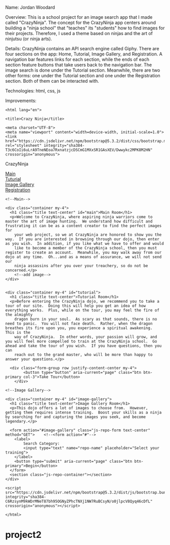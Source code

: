 Name:  Jordan Woodard

Overview:  This is a school project for an image search app that I made called "CrazyNinja".  The concept for the CrazyNinja app centers around building a "ninja school" that "teaches" its "students" how to find images for their projects.  Therefore, I used a theme based on ninjas and the art of ninjutsu (or ninja arts).

Details:  CrazyNinja contains an API search engine called Giphy.  There are four sections on the app:  Home, Tutorial, Image Gallery, and Registration.  A navigation bar features links for each section, while the ends of each section feature buttons that take users back to the navigation bar.  The image search is done under the Tutorial section.  Meanwhile, there are two other forms:  one under the Tutorial section and one under the Registration section.  Both of them can be interacted with.

Technologies:  html, css, js

Improvements:  



<!doctype html>

    <html lang="en">

<head>
    
    <title>Crazy Ninja</title>

    <meta charset="UTF-8">
    <meta name="viewport" content="width=device-width, initial-scale=1.0">
    <link href="https://cdn.jsdelivr.net/npm/bootstrap@5.3.2/dist/css/bootstrap.min.css" rel="stylesheet" integrity="sha384-T3c6CoIi6uLrA9TneNEoa7RxnatzjcDSCmG1MXxSR1GAsXEV/Dwwykc2MPK8M2HN" crossorigin="anonymous">

</head>

<body>
    
  <!--navbar-->

  <nav class="navbar navbar-expand-lg d-flex">
    <div class="row container-fluid" id="backtothetop">
    <div class="col-8">
      <p class="navbar-brand my-auto">CrazyNinja</p>
    </div>
    <div class="col-1">
      <div class="nav-item"></div>
        <a class="nav-link active" aria-current="page" href="#main">Main</a>
    </div>
    <div class="col-1">
      <div class="nav-item"></div>
        <a class="nav-link" href="#tutorial">Tuturial</a>
    </div>
    <div class="col-1">
      <div class="nav-item"></div>
        <a class="nav-link" href="#image-gallery">Image Gallery</a>
    </div>
    <div class="col-1">
      <div class="nav-item"></div>
        <a class="nav-link" href="#registration">Registration</a>
    </div>
    </div>
  </nav>



  
    <!--Main-->

    <div class="container my-4">
      <h1 class="title text-center" id="main">Main Room</h1>
      <p>Welcome to CrazyNinja, where aspiring ninja warriors come to master the art of image hunting.  We understand how difficult and frustrating it can be as a content creator to find the perfect images for 
        your web project, so we at CrazyNinja are honored to show you the way.  If you are interested in browsing through our dojo, then enter as you wish.  In addition, if you like what we have to offer and would
        like to become a member of the CrazyNinja school, then you must register to create an account.  Meanwhile, you may walk away from our dojo at any time.  Oh...and as a means of assurance, we will not send our 
        ninja assassins after you over your treachery, so do not be concerned.</p>
        <!--add image-->
    </div>

    
    <div class="container my-4" id="tutorial">
      <h1 class="title text-center">Tutorial Room</h1>
      <p>Before entering the CrazyNinja dojo, we recommend you to take a tour of our site.  Doing this will help you get an idea of how everything works.  Plus, while on the tour, you may feel the fire of the almighty 
        dragon burn in your soul.  As scary as that sounds, there is no need to panic.  You will not face death.  Rather, when the dragon breathes its fire upon you, you experience a spiritual awakening.  This is the 
        way of CrazyNinja.  In other words, your passion will grow, and you will feel more compelled to train at the CrazyNinja school.  Go ahead and take the tour of you wish.  If you have questions, then you can 
        reach out to the grand master, who will be more than happy to answer your questions.</p>
      
      <div class="form-group row justify-content-center my-4">
            <button type="button" aria-current="page" class="btn btn-primary col-3">Take Tour</button>
        </div>
        
    <!--Image Gallery-->

    <div class="container my-4" id="image-gallery">  
      <h1 class="title text-center">Image Gallery Room</h1>
      <p>This dojo offers a lot of images to choose from.  However, getting them requires intense training.  Boost your skills as a ninja by searching for and capturing the images you seek, and become legendary.</p>
    
      <form action="#image-gallery" class="js-repo-form text-center" method="GET">    <!--<form action="#"-->
        <label>
            Search Category:
            <input type="text" name="repo-name" placeholder="Select your training">
        </label>
        <button type="submit" aria-current="page" class="btn btn-primary">Begin</button>
      </form>
      <section class="js-repo-container"></section>
    </div>
  
    <script src="https://cdn.jsdelivr.net/npm/bootstrap@5.3.2/dist/js/bootstrap.bundle.min.js" integrity="sha384-C6RzsynM9kWDrMNeT87bh95OGNyZPhcTNXj1NW7RuBCsyN/o0jlpcV8Qyq46cDfL" crossorigin="anonymous"></script>

</body>

    </html>

# project2
